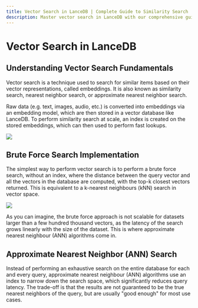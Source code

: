 ```yaml
---
title: Vector Search in LanceDB | Complete Guide to Similarity Search
description: Master vector search in LanceDB with our comprehensive guide. Learn about embeddings, ANN search, brute force search, and how to perform efficient similarity searches at scale.
---
```


# **Vector Search in LanceDB**

## Understanding Vector Search Fundamentals

Vector search is a technique used to search for similar items based on their vector representations, called embeddings. It is also known as similarity search, nearest neighbor search, or approximate nearest neighbor search.

Raw data (e.g. text, images, audio, etc.) is converted into embeddings via an embedding model, which are then stored in a vector database like LanceDB. To perform similarity search at scale, an index is created on the stored embeddings, which can then used to perform fast lookups.

![](/assets/docs/vector-db-basics.png)

## Brute Force Search Implementation

The simplest way to perform vector search is to perform a brute force search, without an index, where the distance between the query vector and all the vectors in the database are computed, with the top-k closest vectors returned. This is equivalent to a k-nearest neighbours (kNN) search in vector space.

![](/assets/docs/knn_search.png)

As you can imagine, the brute force approach is not scalable for datasets larger than a few hundred thousand vectors, as the latency of the search grows linearly with the size of the dataset. This is where approximate nearest neighbour (ANN) algorithms come in.

## Approximate Nearest Neighbor (ANN) Search

Instead of performing an exhaustive search on the entire database for each and every query, approximate nearest neighbour (ANN) algorithms use an index to narrow down the search space, which significantly reduces query latency. The trade-off is that the results are not guaranteed to be the true nearest neighbors of the query, but are usually "good enough" for most use cases.



